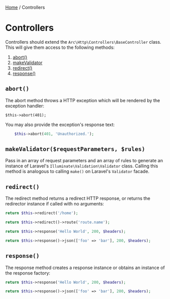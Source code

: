 [Home](index.md) / Controllers

# Controllers

Controllers should extend the `Arc\Http\Controllers\BaseController` class. This will give them access to the following
methods:

1. [abort()](#abort)
1. [makeValidator](#make-validator)
1. [redirect()](#redirect)
1. [response()](#response)

## `abort()`

The abort method throws a HTTP exception which will be rendered by the exception handler:

```php?start_inline=1
$this->abort(401);
```

You may also provide the exception's response text:
    
```php
    $this->abort(401, 'Unauthorized.');
```

## `makeValidator($requestParameters, $rules)`

Pass in an array of request parameters and an array of rules to generate an instance of Laravel's
`Illuminate\Validation\Validator` class. Calling this method is analogous to calling `make()` on Laravel's `Validator` facade.

## `redirect()`

The redirect method returns a redirect HTTP response, or returns the redirector instance if called with no arguments:

```php
return $this->redirect('/home');

return $this->redirect()->route('route.name');
```

```php
return $this->response('Hello World', 200, $headers);

return $this->response()->json(['foo' => 'bar'], 200, $headers);
```

## `response()`

The response method creates a response instance or obtains an instance of the response factory:

```php
return $this->response('Hello World', 200, $headers);

return $this->response()->json(['foo' => 'bar'], 200, $headers);
```
